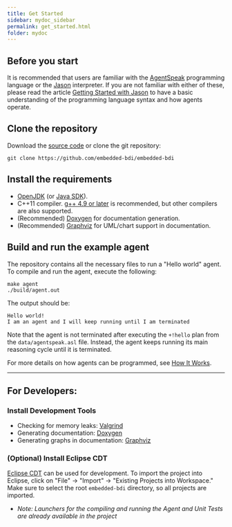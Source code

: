 ```yaml
---
title: Get Started
sidebar: mydoc_sidebar
permalink: get_started.html
folder: mydoc
---
```


## Before you start

It is recommended that users are familiar with the [AgentSpeak](https://en.wikipedia.org/wiki/AgentSpeak) programming language or the [Jason](http://jason.sourceforge.net/wp/) interpreter. If you are not familiar with either of these, please read the article [Getting Started with Jason](http://jason.sourceforge.net/mini-tutorial/getting-started/) to have a basic understanding of the programming language syntax and how agents operate.

## Clone the repository

Download the [source code](https://github.com/Embedded-BDI/embedded-bdi/releases/tag/v1.0.0) or clone the git repository:

```
git clone https://github.com/embedded-bdi/embedded-bdi
```

## Install the requirements

* [OpenJDK](https://openjdk.java.net/) (or [Java SDK](https://www.oracle.com/java/technologies/javase-downloads.html)).
* C++11 compiler. [g++ 4.9 or later](https://gcc.gnu.org/gcc-4.9/changes.html) is recommended, but other compilers are also supported.
* (Recommended) [Doxygen](https://www.doxygen.nl/index.html) for documentation generation.
* (Recommended) [Graphviz](https://graphviz.org/) for UML/chart support in documentation.

## Build and run the example agent

The repository contains all the necessary files to run a "Hello world" agent. To compile and run the agent, execute the following:

```
make agent
./build/agent.out
```

The output should be:

```
Hello world!
I am an agent and I will keep running until I am terminated
```

Note that the agent is not terminated after executing the `+!hello` plan from the `data/agentspeak.asl` file. Instead, the agent keeps running its main reasoning cycle until it is terminated.

For more details on how agents can be programmed, see [How It Works](./how_it_works.html).

<hr>

## For Developers:

### Install Development Tools

* Checking for memory leaks: [Valgrind](https://valgrind.org/)
* Generating documentation: [Doxygen](https://www.doxygen.nl/index.html)
* Generating graphs in documentation: [Graphviz](https://graphviz.org/)

### (Optional) Install Eclipse CDT

[Eclipse CDT](https://www.eclipse.org/cdt/) can be used for development. To import the project into Eclipse, click on "File" -> "Import" -> "Existing Projects into Workspace." Make sure to select the root `embedded-bdi` directory, so all projects are imported.
* *Note: Launchers for the compiling and running the Agent and Unit Tests are already available in the project*